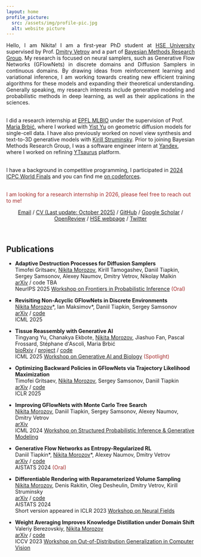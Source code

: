 ```yaml
---
layout: home
profile_picture:
  src: /assets/img/profile-pic.jpg
  alt: website picture
---
```


<p align="justify">
Hello, I am Nikita! I am a first-year PhD student at <a href="https://www.hse.ru/en/">HSE University</a> supervised by Prof. <a href="https://scholar.google.com/citations?user=7HU0UoUAAAAJ&hl=en">Dmitry Vetrov</a> and a part of <a href="https://bayesgroup.org/">Bayesian Methods Research Group</a>. My research is focused on neural samplers, such as Generative Flow Networks (GFlowNets) in discrete domains and Diffusion Samplers in continuous domains. By drawing ideas from reinforcement learning and variational inference, I am working towards creating new efficient training algorithms for these models and expanding their theoretical understanding. Generally speaking, my research interests include generative modeling and probabilistic methods in deep learning, as well as their applications in the sciences. <br /> <br />
  
I did a research internship at <a href="https://brbiclab.epfl.ch/">EPFL MLBIO</a> under the supervision of Prof. <a href="https://scholar.google.com/citations?user=ltxmeroAAAAJ&hl=en">Maria Brbić</a>, where I worked with <a href="https://yistyu.github.io/">Yist Yu</a> on geometric diffusion models for single-cell data. I have also previously worked on novel view synthesis and text-to-3D generative models with <a href="https://scholar.google.com/citations?user=q69zIO0AAAAJ&hl=en">Kirill Struminsky</a>. Prior to joining Bayesian Methods Research Group, I was a software engineer intern at <a href="https://yandex.com/company">Yandex</a>, where I worked on refining <a href="https://github.com/ytsaurus/ytsaurus">YTsaurus</a> platform. <br /> <br />

I have a background in competitive programming, I participated in <a href="https://worldfinals.icpc.global/">2024 ICPC World Finals</a> and you can find me <a href="https://codeforces.com/profile/madn">on codeforces</a>. <br /> <br />

<span style="color:brown"> I am looking for a research internship in 2026, please feel free to reach out to me! </span>

</p>

<p style="text-align: center;"> 
<a href="mailto:greatdraken@gmail.com">Email</a> / <a href="assets/CV/CV.pdf">CV (Last update: October 2025)</a> / <a href="https://github.com/GreatDrake">GitHub</a> / <a href="https://scholar.google.com/citations?user=00WbaisAAAAJ&hl=en">Google Scholar</a> / <a href="https://openreview.net/profile?id=~Nikita_Morozov1">OpenReview</a> / <a href="https://www.hse.ru/en/org/persons/225560347">HSE webpage</a> / <a href="https://x.com/nvimorozov">Twitter</a>
</p>

&nbsp;


## Publications

* **Adaptive Destruction Processes for Diffusion Samplers** \
Timofei Gritsaev, <ins>Nikita Morozov</ins>, Kirill Tamogashev, Daniil Tiapkin, Sergey Samsonov, Alexey Naumov, Dmitry Vetrov, Nikolay Malkin \
[arXiv](https://arxiv.org/abs/2506.01541) / code TBA \
NeurIPS 2025 [Workshop on Frontiers in Probabilistic Inference](https://fpineurips.framer.website/) <span style="color:brown">(Oral)</span>

* **Revisiting Non-Acyclic GFlowNets in Discrete Environments** \
<ins>Nikita Morozov</ins>&#42;, Ian Maksimov&#42;, Daniil Tiapkin, Sergey Samsonov \
[arXiv](https://arxiv.org/abs/2502.07735) / [code](https://github.com/GreatDrake/non-acyclic-gfn) \
ICML 2025

* **Tissue Reassembly with Generative AI** \
Tingyang Yu, Chanakya Ekbote, <ins>Nikita Morozov</ins>, Jiashuo Fan, Pascal Frossard, Stéphane d'Ascoli, Maria Brbić \
[bioRxiv](https://www.biorxiv.org/content/10.1101/2025.02.13.638045) / [project](https://brbiclab.epfl.ch/projects/LUNA/) / [code](https://github.com/mlbio-epfl/LUNA) \
ICML 2025 [Workshop on Generative AI and Biology](https://genbio-workshop.github.io/2025/) <span style="color:brown">(Spotlight)</span>

* **Optimizing Backward Policies in GFlowNets via Trajectory Likelihood Maximization** \
Timofei Gritsaev, <ins>Nikita Morozov</ins>, Sergey Samsonov, Daniil Tiapkin \
[arXiv](https://arxiv.org/abs/2410.15474) / [code](https://github.com/tgritsaev/gflownet-tlm) \
ICLR 2025

* **Improving GFlowNets with Monte Carlo Tree Search** \
<ins>Nikita Morozov</ins>, Daniil Tiapkin, Sergey Samsonov, Alexey Naumov, Dmitry Vetrov \
[arXiv](https://arxiv.org/abs/2406.13655) \
ICML 2024 [Workshop on Structured Probabilistic Inference & Generative Modeling](https://spigmworkshop2024.github.io/)

* **Generative Flow Networks as Entropy-Regularized RL** \
Daniil Tiapkin&#42;, <ins>Nikita Morozov</ins>&#42;, Alexey Naumov, Dmitry Vetrov \
[arXiv](https://arxiv.org/abs/2310.12934) / [code](https://github.com/d-tiapkin/gflownet-rl) \
AISTATS 2024 <span style="color:brown">(Oral)</span>

* **Differentiable Rendering with Reparameterized Volume Sampling** \
<ins>Nikita Morozov</ins>, Denis Rakitin, Oleg Desheulin, Dmitry Vetrov, Kirill Struminsky \
[arXiv](https://arxiv.org/abs/2302.10970) / [code](https://github.com/GreatDrake/reparameterized-volume-sampling) \
AISTATS 2024 \
Short version appeared in ICLR 2023 [Workshop on Neural Fields](https://sites.google.com/view/neural-fields)

* **Weight Averaging Improves Knowledge Distillation under Domain Shift** \
Valeriy Berezovskiy, <ins>Nikita Morozov</ins> \
[arXiv](https://arxiv.org/abs/2309.11446) / [code](https://github.com/vorobeevich/distillation-in-dg) \
ICCV 2023 [Workshop on Out-of-Distribution Generalization in Computer Vision](https://www.ood-cv.org/2023/index.html)
